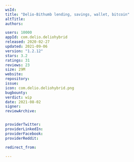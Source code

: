 ```yaml
---
wsId: 
title: "Delio-Bithumb lending, savings, wallet, bitcoin"
altTitle: 
authors:

users: 10000
appId: com.delio.deliohybrid
released: 2020-02-27
updated: 2021-09-06
version: "1.2.12"
stars: 3.2
ratings: 31
reviews: 23
size: 29M
website: 
repository: 
issue: 
icon: com.delio.deliohybrid.png
bugbounty: 
verdict: wip
date: 2021-08-02
signer: 
reviewArchive:


providerTwitter: 
providerLinkedIn: 
providerFacebook: 
providerReddit: 

redirect_from:

---
```



